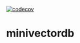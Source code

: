 [![codecov](https://codecov.io/gh/jacekwladzinski/repo/branch/main/graph/badge.svg)](https://codecov.io/gh/jacekwladzinski/minivectordb)

# minivectordb
